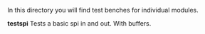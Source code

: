 In this directory you will find test benches for individual modules.

**testspi**  Tests a basic spi in and out.  With buffers. 